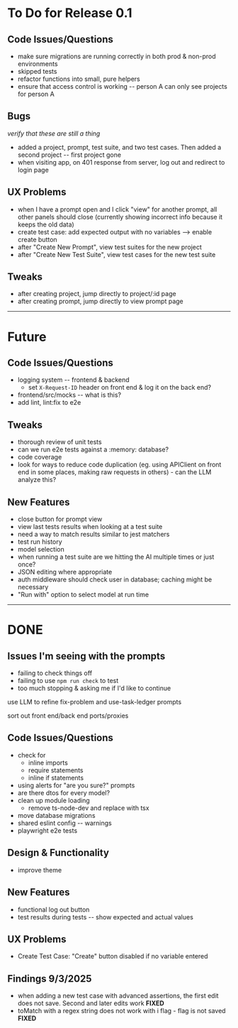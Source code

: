 # To Do for Release 0.1

## Code Issues/Questions
- make sure migrations are running correctly in both prod & non-prod environments
- skipped tests
- refactor functions into small, pure helpers
- ensure that access control is working -- person A can only see projects for person A

## Bugs
*verify that these are still a thing*
- added a project, prompt, test suite, and two test cases. Then added a second project -- first project gone
- when visiting app, on 401 response from server, log out and redirect to login page

## UX Problems
- when I have a prompt open and I click "view" for another prompt, all other panels should close (currently showing incorrect info because it keeps the old data)
- create test case: add expected output with no variables --> enable create button
- after "Create New Prompt", view test suites for the new project
- after "Create New Test Suite", view test cases for the new test suite

## Tweaks
- after creating project, jump directly to project/:id page
- after creating prompt, jump directly to view prompt page

---

# Future

## Code Issues/Questions
- logging system -- frontend & backend
  - set `X-Request-ID` header on front end & log it on the back end?
- frontend/src/mocks -- what is this?
- add lint, lint:fix to e2e

## Tweaks
- thorough review of unit tests
- can we run e2e tests against a :memory: database?
- code coverage
- look for ways to reduce code duplication (eg. using APIClient on front end in some places, making raw requests in others) - can the LLM analyze this?

## New Features
- close button for prompt view
- view last tests results when looking at a test suite
- need a way to match results similar to jest matchers
- test run history
- model selection
- when running a test suite are we hitting the AI multiple times or just once?
- JSON editing where appropriate
- auth middleware should check user in database; caching might be necessary
- "Run with" option to select model at run time

---

# DONE

## Issues I'm seeing with the prompts
- failing to check things off
- failing to use `npm run check` to test
- too much stopping & asking me if I'd like to continue

use LLM to refine fix-problem and use-task-ledger prompts

sort out front end/back end ports/proxies

## Code Issues/Questions
- check for
  - inline imports
  - require statements
  - inline if statements
- using alerts for "are you sure?" prompts
- are there dtos for every model?
- clean up module loading
  - remove ts-node-dev and replace with tsx
- move database migrations
- shared eslint config -- warnings
- playwright e2e tests

## Design & Functionality
- improve theme

## New Features
- functional log out button
- test results during tests -- show expected and actual values

## UX Problems
- Create Test Case: "Create" button disabled if no variable entered

## Findings 9/3/2025
- when adding a new test case with advanced assertions, the first edit does not save. Second and later edits work **FIXED**
- toMatch with a regex string does not work with i flag - flag is not saved **FIXED**
